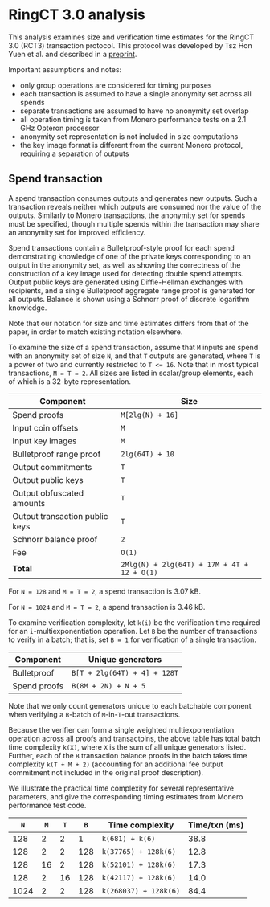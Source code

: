# RingCT 3.0 analysis

This analysis examines size and verification time estimates for the RingCT 3.0 (RCT3) transaction protocol. This protocol was developed by Tsz Hon Yuen et al. and described in a [preprint](https://eprint.iacr.org/2019/508).

Important assumptions and notes:
- only group operations are considered for timing purposes
- each transaction is assumed to have a single anonymity set across all spends
- separate transactions are assumed to have no anonymity set overlap
- all operation timing is taken from Monero performance tests on a 2.1 GHz Opteron processor
- anonymity set representation is not included in size computations
- the key image format is different from the current Monero protocol, requiring a separation of outputs


## Spend transaction

A spend transaction consumes outputs and generates new outputs. Such a transaction reveals neither which outputs are consumed nor the value of the outputs. Similarly to Monero transactions, the anonymity set for spends must be specified, though multiple spends within the transaction may share an anonymity set for improved efficiency.

Spend transactions contain a Bulletproof-style proof for each spend demonstrating knowledge of one of the private keys corresponding to an output in the anonymity set, as well as showing the correctness of the construction of a key image used for detecting double spend attempts. Output public keys are generated using Diffie-Hellman exchanges with recipients, and a single Bulletproof aggregate range proof is generated for all outputs. Balance is shown using a Schnorr proof of discrete logarithm knowledge.

Note that our notation for size and time estimates differs from that of the paper, in order to match existing notation elsewhere.

To examine the size of a spend transaction, assume that `M` inputs are spend with an anonymity set of size `N`, and that `T` outputs are generated, where `T` is a power of two and currently restricted to `T <= 16`. Note that in most typical transactions, `M = T = 2`. All sizes are listed in scalar/group elements, each of which is a 32-byte representation.

Component | Size
--------- | ----
Spend proofs | `M[2lg(N) + 16]`
Input coin offsets | `M`
Input key images | `M`
Bulletproof range proof | `2lg(64T) + 10`
Output commitments | `T`
Output public keys | `T`
Output obfuscated amounts | `T`
Output transaction public keys | `T`
Schnorr balance proof | `2`
Fee | `O(1)`
**Total** | `2Mlg(N) + 2lg(64T) + 17M + 4T + 12 + O(1)`

For `N = 128` and `M = T = 2`, a spend transaction is 3.07 kB.

For `N = 1024` and `M = T = 2`, a spend transaction is 3.46 kB.

To examine verification complexity, let `k(i)` be the verification time required for an `i`-multiexponentiation operation. Let `B` be the number of transactions to verify in a batch; that is, set `B = 1` for verification of a single transaction.

Component | Unique generators
--------- | -----------------
Bulletproof | `B[T + 2lg(64T) + 4] + 128T`
Spend proofs | `B(8M + 2N) + N + 5`

Note that we only count generators unique to each batchable component when verifying a `B`-batch of `M`-in-`T`-out transactions.

Because the verifier can form a single weighted multiexponentiation operation across all proofs and transactoins, the above table has total batch time complexity `k(X)`, where `X` is the sum of all unique generators listed. Further, each of the `B` transaction balance proofs in the batch takes time complexity `k(T + M + 2)` (accounting for an additional fee output commitment not included in the original proof description).

We illustrate the practical time complexity for several representative parameters, and give the corresponding timing estimates from Monero performance test code.

`N` | `M` | `T` | `B` | Time complexity | Time/txn (ms)
--- | --- | --- | --- | --------------- | -------------
128 |   2 |   2 |   1 | `k(681) + k(6)` | 38.8
128 |   2 |   2 | 128 | `k(37765) + 128k(6)` | 12.8
128 |  16 |   2 | 128 | `k(52101) + 128k(6)` | 17.3
128 |   2 |  16 | 128 | `k(42117) + 128k(6)` | 14.0
1024 |  2 |   2 | 128 | `k(268037) + 128k(6)` | 84.4